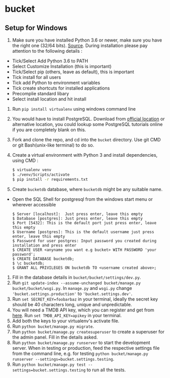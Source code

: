 # bucket

## Setup for Windows

1. Make sure you have installed Python 3.6 or newer, make sure you have the right one (32/64 bits). [Source](https://www.python.org/downloads/). During installation please pay attention to the following details :
* Tick/Select Add Python 3.6 to PATH
* Select Customize Installation (this is important)
* Tick/Select pip (others, leave as default), this is important
* Tick install for all users
* Tick add Python to environment variables
* Tick create shortcuts for installed applications
* Precomplie standard libary
* Select install location and hit install

1. Run `pip install virtualenv` using windows command line
1. You would have to install PostgreSQL. Download from [official location](https://www.postgresql.org/download/windows/) or alternative location, you could lookup some PostgreSQL tutorials online if you are completely blank on this. 
1. Fork and clone the repo, and cd into the `bucket` directory.  Use git CMD or git Bash(unix-like terminal) to do so.
1. Create a virtual environment with Python 3 and install dependencies, using CMD :
 
     ```bash
     $ virtualenv venv
     $ ./venv/Scripts/activate
     $ pip install -r requirements.txt 
     ```
1. Create `bucketdb` database, where `bucketdb` might be any suitable name.
- Open the SQL Shell for postgresql from the windows start menu or wherever accessible

    ```
    $ Server [localhost]:  Just press enter, leave this empty
    $ Database [postgres]: Just press enter, leave this empty
    $ Port [5432]: This is the default port just press enter, leave this empty
    $ Username [postgres]: This is the default username just press enter, leave this empty
    $ Password for user postgres: Input password you created during installation and press enter
    $ CREATE USER <anyname you want e.g bucket> WITH PASSWORD 'your password';
    $ CREATE DATABASE bucketdb;
    $ \c bucketdb;
    $ GRANT ALL PRIVILEGES ON bucketdb TO <username created above>;
    ```
1. Fill in the database details in `bucket/bucket/settings/dev.py`.
1. Run `git update-index --assume-unchanged bucket/manage.py bucket/bucket/wsgi.py`. In `manage.py` and `wsgi.py` change `'bucket.settings.production'` to `'bucket.settings.dev'`. 
1. Run `set SECRET_KEY=foobarbaz` in your terminal, ideally the secret key
  should be 40 characters long, unique and unpredictable. 
1. You will need a TMDB API key, which you can register and get from [here](https://developers.themoviedb.org/3). Run `set TMDB_API_KEY=apikey` in your terminal.
1. Add both the keys to your virtualenv's activate file.
1. Run `python bucket/manage.py migrate`.
1. Run `python bucket/manage.py createsuperuser` to create a superuser for the admin panel.
  Fill in the details asked.
1. Run `python bucket/manage.py runserver` to start the development server. When in testing
  or production, feed the respective settings file from the command line, e.g. for
  testing `python bucket/manage.py runserver --settings=bucket.settings.testing`.
1. Run `python bucket/manage.py test --settings=bucket.settings.testing`
  to run all the tests.
